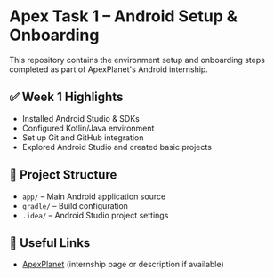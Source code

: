  # Apex Task 1 – Android Setup & Onboarding

This repository contains the environment setup and onboarding steps completed as part of ApexPlanet's Android internship.

## ✅ Week 1 Highlights

- Installed Android Studio & SDKs
- Configured Kotlin/Java environment
- Set up Git and GitHub integration
- Explored Android Studio and created basic projects

## 📁 Project Structure

- `app/` – Main Android application source
- `gradle/` – Build configuration
- `.idea/` – Android Studio project settings

## 🔗 Useful Links

- [ApexPlanet](#) (internship page or description if available)
